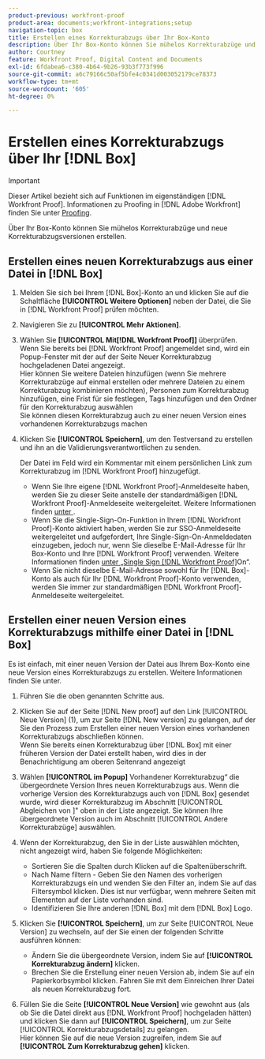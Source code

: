 ```yaml
---
product-previous: workfront-proof
product-area: documents;workfront-integrations;setup
navigation-topic: box
title: Erstellen eines Korrekturabzugs über Ihr Box-Konto
description: Über Ihr Box-Konto können Sie mühelos Korrekturabzüge und neue Korrekturabzugsversionen erstellen.
author: Courtney
feature: Workfront Proof, Digital Content and Documents
exl-id: 6fdabea6-c380-4b64-9b26-93b3f773f996
source-git-commit: a6c79166c50af5bfe4c0341d003052179ce78373
workflow-type: tm+mt
source-wordcount: '605'
ht-degree: 0%

---
```


# Erstellen eines Korrekturabzugs über Ihr [!DNL Box]

>[!IMPORTANT]
>
>Dieser Artikel bezieht sich auf Funktionen im eigenständigen [!DNL Workfront Proof]. Informationen zu Proofing in [!DNL Adobe Workfront] finden Sie unter [Proofing](../../../review-and-approve-work/proofing/proofing.md).

Über Ihr Box-Konto können Sie mühelos Korrekturabzüge und neue Korrekturabzugsversionen erstellen.

## Erstellen eines neuen Korrekturabzugs aus einer Datei in [!DNL Box]

1. Melden Sie sich bei Ihrem [!DNL Box]-Konto an und klicken Sie auf die Schaltfläche **[!UICONTROL Weitere Optionen]** neben der Datei, die Sie in [!DNL Workfront Proof] prüfen möchten.
1. Navigieren Sie zu **[!UICONTROL Mehr Aktionen]**.
1. Wählen Sie **[!UICONTROL Mit[!DNL Workfront Proof]]** überprüfen.\
   Wenn Sie bereits bei [!DNL Workfront Proof] angemeldet sind, wird ein Popup-Fenster mit der auf der Seite Neuer Korrekturabzug hochgeladenen Datei angezeigt.\
   Hier können Sie weitere Dateien hinzufügen (wenn Sie mehrere Korrekturabzüge auf einmal erstellen oder mehrere Dateien zu einem Korrekturabzug kombinieren möchten), Personen zum Korrekturabzug hinzufügen, eine Frist für sie festlegen, Tags hinzufügen und den Ordner für den Korrekturabzug auswählen\
   Sie können diesen Korrekturabzug auch zu einer neuen Version eines vorhandenen Korrekturabzugs machen

1. Klicken Sie **[!UICONTROL Speichern]**, um den Testversand zu erstellen und ihn an die Validierungsverantwortlichen zu senden.

   Der Datei im Feld wird ein Kommentar mit einem persönlichen Link zum Korrekturabzug im [!DNL Workfront Proof] hinzugefügt.

   * Wenn Sie Ihre eigene [!DNL Workfront Proof]-Anmeldeseite haben, werden Sie zu dieser Seite anstelle der standardmäßigen [!DNL Workfront Proof]-Anmeldeseite weitergeleitet. Weitere Informationen finden [ unter ](https://support.workfront.com/hc/en-us/sections/115000921208-Branding).
   * Wenn Sie die Single-Sign-On-Funktion in Ihrem [!DNL Workfront Proof]-Konto aktiviert haben, werden Sie zur SSO-Anmeldeseite weitergeleitet und aufgefordert, Ihre Single-Sign-On-Anmeldedaten einzugeben, jedoch nur, wenn Sie dieselbe E-Mail-Adresse für Ihr Box-Konto und Ihre [!DNL Workfront Proof] verwenden. Weitere Informationen finden [ unter „Single Sign [!DNL Workfront Proof]](../../../workfront-proof/wp-acct-admin/managing-security/single-sign-on-overview.md)On“.
   * Wenn Sie nicht dieselbe E-Mail-Adresse sowohl für Ihr [!DNL Box]-Konto als auch für Ihr [!DNL Workfront Proof]-Konto verwenden, werden Sie immer zur standardmäßigen [!DNL Workfront Proof]-Anmeldeseite weitergeleitet.

## Erstellen einer neuen Version eines Korrekturabzugs mithilfe einer Datei in [!DNL Box]

Es ist einfach, mit einer neuen Version der Datei aus Ihrem Box-Konto eine neue Version eines Korrekturabzugs zu erstellen. Weitere Informationen finden Sie unter.

1. Führen Sie die oben genannten Schritte aus.
1. Klicken Sie auf der Seite [!DNL New proof] auf den Link [!UICONTROL Neue Version] (1), um zur Seite [!DNL New version] zu gelangen, auf der Sie den Prozess zum Erstellen einer neuen Version eines vorhandenen Korrekturabzugs abschließen können.\
   Wenn Sie bereits einen Korrekturabzug über [!DNL Box] mit einer früheren Version der Datei erstellt haben, wird dies in der Benachrichtigung am oberen Seitenrand angezeigt
1. Wählen **[!UICONTROL im Popup]** Vorhandener Korrekturabzug“ die übergeordnete Version Ihres neuen Korrekturabzugs aus. Wenn die vorherige Version des Korrekturabzugs auch von [!DNL Box] gesendet wurde, wird dieser Korrekturabzug im Abschnitt [!UICONTROL Abgleichen von ]&quot; oben in der Liste angezeigt. Sie können Ihre übergeordnete Version auch im Abschnitt [!UICONTROL Andere Korrekturabzüge] auswählen.
1. Wenn der Korrekturabzug, den Sie in der Liste auswählen möchten, nicht angezeigt wird, haben Sie folgende Möglichkeiten:

   * Sortieren Sie die Spalten durch Klicken auf die Spaltenüberschrift.
   * Nach Name filtern - Geben Sie den Namen des vorherigen Korrekturabzugs ein und wenden Sie den Filter an, indem Sie auf das Filtersymbol klicken. Dies ist nur verfügbar, wenn mehrere Seiten mit Elementen auf der Liste vorhanden sind.
   * Identifizieren Sie Ihre anderen [!DNL Box] mit dem [!DNL Box] Logo.

1. Klicken Sie **[!UICONTROL Speichern]**, um zur Seite [!UICONTROL Neue Version] zu wechseln, auf der Sie einen der folgenden Schritte ausführen können:

   * Ändern Sie die übergeordnete Version, indem Sie auf **[!UICONTROL Korrekturabzug ändern]** klicken.
   * Brechen Sie die Erstellung einer neuen Version ab, indem Sie auf ein Papierkorbsymbol klicken. Fahren Sie mit dem Einreichen Ihrer Datei als neuen Korrekturabzug fort.

1. Füllen Sie die Seite **[!UICONTROL Neue Version]** wie gewohnt aus (als ob Sie die Datei direkt aus [!DNL Workfront Proof] hochgeladen hätten) und klicken Sie dann auf **[!UICONTROL Speichern]**, um zur Seite [!UICONTROL Korrekturabzugsdetails] zu gelangen.\
   Hier können Sie auf die neue Version zugreifen, indem Sie auf **[!UICONTROL Zum Korrekturabzug gehen]** klicken.
